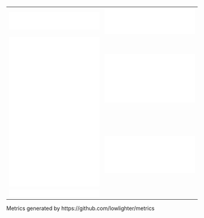 <table>
  <tr>
    <td><a href="#"><img src="./header.svg" /></a></td>
    <td><a href="#"><img src="./acti_comm.svg" /></a></td>
  </tr>
  <tr>
    <td rowspan=3><a href="#"><img src="./achievements.svg" /></a></td>
  </tr>
  <tr>
    <td><a href="#"><img src="./issue_pr_lang.svg" /></a></td>
  </tr>
  <tr>
    <td><a href="#"><img src="./iso_calender.svg" /></a></td>
  </tr>
  <tr>
    <td><a href="#"><img src="./github-habits.svg" /></a></td>
  </tr>

</table>
Metrics generated by https://github.com/lowlighter/metrics

